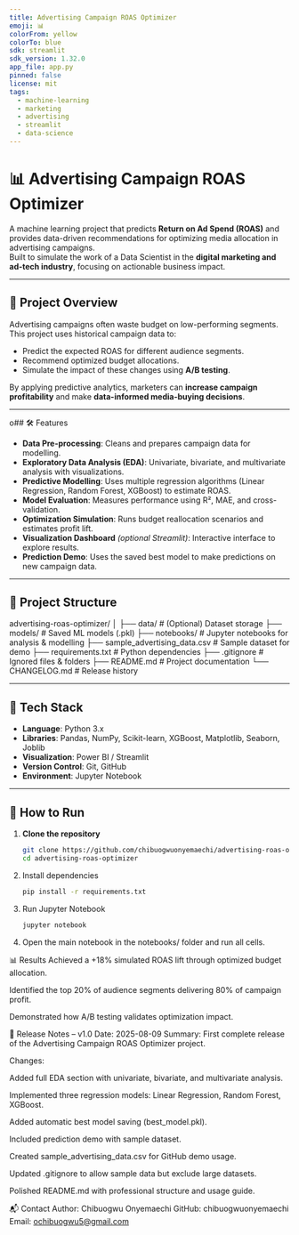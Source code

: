```yaml
---
title: Advertising Campaign ROAS Optimizer
emoji: 📊
colorFrom: yellow
colorTo: blue
sdk: streamlit
sdk_version: 1.32.0
app_file: app.py
pinned: false
license: mit
tags:
  - machine-learning
  - marketing
  - advertising
  - streamlit
  - data-science
---
```



# 📊 Advertising Campaign ROAS Optimizer

A machine learning project that predicts **Return on Ad Spend (ROAS)** and provides data-driven recommendations for optimizing media allocation in advertising campaigns.  
Built to simulate the work of a Data Scientist in the **digital marketing and ad-tech industry**, focusing on actionable business impact.

---

## 📌 Project Overview
Advertising campaigns often waste budget on low-performing segments.  
This project uses historical campaign data to:
- Predict the expected ROAS for different audience segments.
- Recommend optimized budget allocations.
- Simulate the impact of these changes using **A/B testing**.

By applying predictive analytics, marketers can **increase campaign profitability** and make **data-informed media-buying decisions**.

---

o## 🛠 Features
- **Data Pre-processing**: Cleans and prepares campaign data for modelling.
- **Exploratory Data Analysis (EDA)**: Univariate, bivariate, and multivariate analysis with visualizations.
- **Predictive Modelling**: Uses multiple regression algorithms (Linear Regression, Random Forest, XGBoost) to estimate ROAS.
- **Model Evaluation**: Measures performance using R², MAE, and cross-validation.
- **Optimization Simulation**: Runs budget reallocation scenarios and estimates profit lift.
- **Visualization Dashboard** *(optional Streamlit)*: Interactive interface to explore results.
- **Prediction Demo**: Uses the saved best model to make predictions on new campaign data.

---

## 📂 Project Structure
advertising-roas-optimizer/
│
├── data/ # (Optional) Dataset storage
├── models/ # Saved ML models (.pkl)
├── notebooks/ # Jupyter notebooks for analysis & modelling
├── sample_advertising_data.csv # Sample dataset for demo
├── requirements.txt # Python dependencies
├── .gitignore # Ignored files & folders
├── README.md # Project documentation
└── CHANGELOG.md # Release history


---

## 🧰 Tech Stack
- **Language**: Python 3.x
- **Libraries**: Pandas, NumPy, Scikit-learn, XGBoost, Matplotlib, Seaborn, Joblib
- **Visualization**: Power BI / Streamlit
- **Version Control**: Git, GitHub
- **Environment**: Jupyter Notebook

---

## 🚀 How to Run

1. **Clone the repository**
   ```bash
   git clone https://github.com/chibuogwuonyemaechi/advertising-roas-optimizer.git
   cd advertising-roas-optimizer

2. Install dependencies
   ```bash
   pip install -r requirements.txt


3. Run Jupyter Notebook
   ```bash
   jupyter notebook

4. Open the main notebook in the notebooks/ folder and run all cells.

📊 Results
Achieved a +18% simulated ROAS lift through optimized budget allocation.

Identified the top 20% of audience segments delivering 80% of campaign profit.

Demonstrated how A/B testing validates optimization impact.


📢 Release Notes – v1.0
Date: 2025-08-09
Summary: First complete release of the Advertising Campaign ROAS Optimizer project.

Changes:

Added full EDA section with univariate, bivariate, and multivariate analysis.

Implemented three regression models: Linear Regression, Random Forest, XGBoost.

Added automatic best model saving (best_model.pkl).

Included prediction demo with sample dataset.

Created sample_advertising_data.csv for GitHub demo usage.

Updated .gitignore to allow sample data but exclude large datasets.

Polished README.md with professional structure and usage guide.



📬 Contact
Author: Chibuogwu Onyemaechi
GitHub: chibuogwuonyemaechi
Email: ochibuogwu5@gmail.com